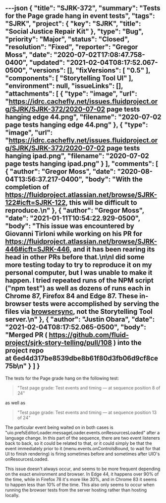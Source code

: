 ---json
{
  "title": "SJRK-372",
  "summary": "Tests for the Page grade hang in event tests",
  "tags": "SJRK",
  "project": {
    "key": "SJRK",
    "title": "Social Justice Repair Kit"
  },
  "type": "Bug",
  "priority": "Major",
  "status": "Closed",
  "resolution": "Fixed",
  "reporter": "Gregor Moss",
  "date": "2020-07-02T17:08:47.758-0400",
  "updated": "2021-02-04T08:17:52.067-0500",
  "versions": [],
  "fixVersions": [
    "0.5"
  ],
  "components": [
    "Storytelling Tool UI"
  ],
  "environment": null,
  "issueLinks": [],
  "attachments": [
    {
      "type": "image",
      "url": "https://idrc.cachefly.net/issues.fluidproject.org/SJRK/SJRK-372/2020-07-02 page tests hanging edge 44.png",
      "filename": "2020-07-02 page tests hanging edge 44.png"
    },
    {
      "type": "image",
      "url": "https://idrc.cachefly.net/issues.fluidproject.org/SJRK/SJRK-372/2020-07-02 page tests hanging ipad.png",
      "filename": "2020-07-02 page tests hanging ipad.png"
    }
  ],
  "comments": [
    {
      "author": "Gregor Moss",
      "date": "2020-08-04T13:56:37.217-0400",
      "body": "With the completion of <https://fluidproject.atlassian.net/browse/SJRK-122#icft=SJRK-122>, this will be difficult to reproduce.\n"
    },
    {
      "author": "Gregor Moss",
      "date": "2021-01-11T10:54:22.929-0500",
      "body": "This issue was encountered by Giovanni Tirloni while working on his PR for <https://fluidproject.atlassian.net/browse/SJRK-446#icft=SJRK-446>, and it has been rearing its head in other PRs before that.\n\nI did some more testing today to try to reproduce it on my personal computer, but I was unable to make it happen. I tried repeated runs of the NPM script (\"npm test\") as well as dozens of runs each in Chrome 87, Firefox 84 and Edge 87. These in-browser tests were accomplished by serving the files via [browsersync](https://browsersync.io/), not the Storytelling Tool server.\n"
    },
    {
      "author": "Justin Obara",
      "date": "2021-02-04T08:17:52.065-0500",
      "body": "Merged PR ( <https://github.com/fluid-project/sjrk-story-telling/pull/108> ) into the project repo at 6ed4d317be8539dbe8b61f80d3fb06d9cf8ce75b\n"
    }
  ]
}
---
The tests for the Page grade hang on the following test:

> "Test page grade: Test events and timing — at sequence position 8 of 24"

as well as

> "Test page grade: Test events and timing — at sequence position 13 of 24"

The particular event being waited on in both cases is "uio.prefsEditorLoader.messageLoader.events.onResourcesLoaded" after a language change. In this part of the sequence, there are two event listeners back to back, so it could be related to that, or it could simply be that the event immediately prior to it (menu.events.onControlsBound, to wait for that UI to finish rendering) is firing sometimes before and sometimes after UIO's onResourcesLoaded.

This issue doesn't always occur, and seems to be more frequent depending on the exact environment and browser. In Edge 44, it happens over 90% of the time, while in Firefox 78 it's more like 30%, and in Chrome 83 it seems to happen less than 10% of the time. This also only seems to occur when running the browser tests from the server hosting rather than hosting locally.

        